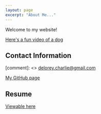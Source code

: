 ```yaml
---
layout: page
excerpt: "About Me..."
---
```


Welcome to my website! 

[Here's a fun video of a dog](https://www.youtube.com/watch?v=vlA2XaKfh78&list=FLHM4vUhTKs3chwPfY8vw6rQ)

## Contact Information

[comment]: <> delorey.charlie@gmail.com

[My GitHub page](https://github.com/cdelor02)


## Resume

[Viewable here](/files/ResumeCharlieDeLorey.pdf)
